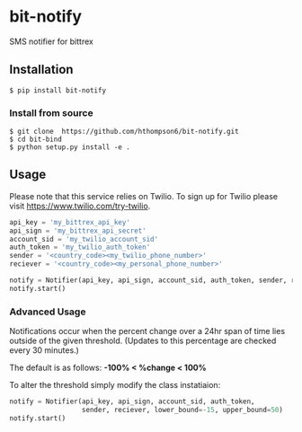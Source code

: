 # bit-notify
SMS notifier for bittrex

## Installation
```
$ pip install bit-notify
```

### Install from source
```
$ git clone  https://github.com/hthompson6/bit-notify.git
$ cd bit-bind
$ python setup.py install -e .
```

## Usage
Please note that this service relies on Twilio. To sign up for Twilio please
visit https://www.twilio.com/try-twilio.

```python
api_key = 'my_bittrex_api_key'
api_sign = 'my_bittrex_api_secret'
account_sid = 'my_twilio_account_sid'
auth_token = 'my_twilio_auth_token'
sender = '<country_code><my_twilio_phone_number>'
reciever = '<country_code><my_personal_phone_number>'

notify = Notifier(api_key, api_sign, account_sid, auth_token, sender, reciever)
notify.start()
```

### Advanced Usage
Notifications occur when the percent change over a 24hr span of time
lies outside of the given threshold. (Updates to this percentage are
checked every 30 minutes.)

The default is as follows: **-100% < %change < 100%**

To alter the threshold simply modify the class instatiaion:
```python
notify = Notifier(api_key, api_sign, account_sid, auth_token,
                  sender, reciever, lower_bound=-15, upper_bound=50)
notify.start()
```
